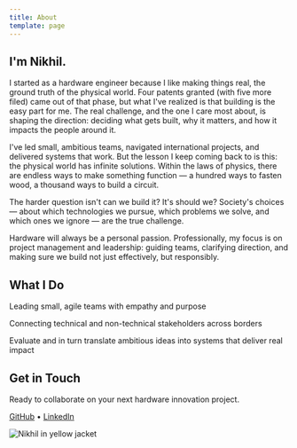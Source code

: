 ```yaml
---
title: About
template: page
---
```


<div class="about-container">
<div class="about-text">

## I'm Nikhil.

I started as a hardware engineer because I like making things real, the ground truth of the physical world. Four patents granted (with five more filed) came out of that phase, but what I've realized is that building is the easy part for me. The real challenge, and the one I care most about, is shaping the direction: deciding what gets built, why it matters, and how it impacts the people around it.

I've led small, ambitious teams, navigated international projects, and delivered systems that work. But the lesson I keep coming back to is this: the physical world has infinite solutions. Within the laws of physics, there are endless ways to make something function — a hundred ways to fasten wood, a thousand ways to build a circuit.

The harder question isn't can we build it? It's should we? Society's choices — about which technologies we pursue, which problems we solve, and which ones we ignore — are the true challenge.

Hardware will always be a personal passion. Professionally, my focus is on project management and leadership: guiding teams, clarifying direction, and making sure we build not just effectively, but responsibly.

## What I Do

Leading small, agile teams with empathy and purpose

Connecting technical and non-technical stakeholders across borders

Evaluate and in turn translate ambitious ideas into systems that deliver real impact

## Get in Touch

Ready to collaborate on your next hardware innovation project.

[GitHub](https://github.com/nikhilblal) • [LinkedIn](https://linkedin.com/in/nik-lal)     

</div>
<div class="about-image">
<img src="/assets/nikhil-yellow-jacket.jpg" alt="Nikhil in yellow jacket" />
</div>
</div>

